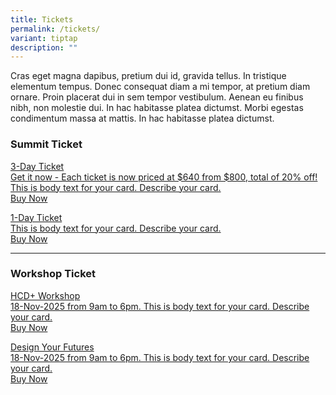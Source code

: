 ```yaml
---
title: Tickets
permalink: /tickets/
variant: tiptap
description: ""
---
```

<p>Cras eget magna dapibus, pretium dui id, gravida tellus. In tristique
elementum tempus. Donec consequat diam a mi tempor, at pretium diam ornare.
Proin placerat dui in sem tempor vestibulum. Aenean eu finibus nibh, non
molestie dui. In hac habitasse platea dictumst. Morbi egestas condimentum
massa at mattis. In hac habitasse platea dictumst.</p>
<h3><strong>Summit Ticket</strong></h3>
<div class="isomer-card-grid"><a rel="noopener noreferrer nofollow" href="https://www.isomer.gov.sg" class="isomer-card"><div class="isomer-card-body"><div class="isomer-card-title">3-Day Ticket</div><div class="isomer-card-description">Get it now - Each ticket is now priced at $640 from $800, total of 20% off! This is body text for your card. Describe your card.</div><div class="isomer-card-link">Buy Now</div></div></a>
</div>
<p></p>
<div class="isomer-card-grid"><a rel="noopener noreferrer nofollow" href="https://www.isomer.gov.sg" class="isomer-card"><div class="isomer-card-body"><div class="isomer-card-title">1-Day Ticket</div><div class="isomer-card-description">This is body text for your card. Describe your card.</div><div class="isomer-card-link">Buy Now</div></div></a>
</div>
<hr>
<h3><strong>Workshop Ticket</strong></h3>
<div class="isomer-card-grid"><a rel="noopener noreferrer nofollow" href="https://www.isomer.gov.sg" class="isomer-card"><div class="isomer-card-body"><div class="isomer-card-title">HCD+ Workshop</div><div class="isomer-card-description">18-Nov-2025 from 9am to 6pm. This is body text for your card. Describe your card.</div><div class="isomer-card-link">Buy Now</div></div></a>
</div>
<p></p>
<div class="isomer-card-grid"><a rel="noopener noreferrer nofollow" href="https://www.isomer.gov.sg" class="isomer-card"><div class="isomer-card-body"><div class="isomer-card-title">Design Your Futures</div><div class="isomer-card-description">18-Nov-2025 from 9am to 6pm. This is body text for your card. Describe your card.</div><div class="isomer-card-link">Buy Now</div></div></a>
</div>
<p></p>